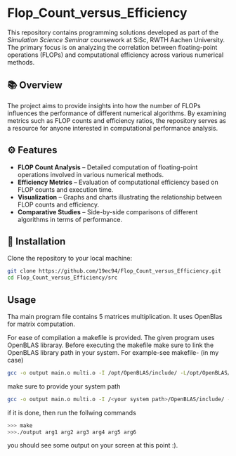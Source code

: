 # Flop_Count_versus_Efficiency

This repository contains programming solutions developed as part of the *Simulation Science Seminar* coursework at SiSc, RWTH Aachen University. The primary focus is on analyzing the correlation between floating-point operations (FLOPs) and computational efficiency across various numerical methods.

## 📚 Overview

The project aims to provide insights into how the number of FLOPs influences the performance of different numerical algorithms. By examining metrics such as FLOP counts and efficiency ratios, the repository serves as a resource for anyone interested in computational performance analysis.

## ⚙️ Features

- **FLOP Count Analysis** – Detailed computation of floating-point operations involved in various numerical methods.
- **Efficiency Metrics** – Evaluation of computational efficiency based on FLOP counts and execution time.
- **Visualization** – Graphs and charts illustrating the relationship between FLOP counts and efficiency.
- **Comparative Studies** – Side-by-side comparisons of different algorithms in terms of performance.

## 🔧 Installation

Clone the repository to your local machine:

```bash
git clone https://github.com/19ec94/Flop_Count_versus_Efficiency.git
cd Flop_Count_versus_Efficiency/src
```
## Usage
Tha main program file contains 5 matrices multiplication. It uses OpenBlas for matrix computation.

For ease of compilation a makefile is provided. The given program uses OpenBLAS libraray. 
Before executing the makefile make sure to link the OpenBLAS library path in your system.
For example-see makefile- (in my case) 
```bash
gcc -o output main.o multi.o -I /opt/OpenBLAS/include/ -L/opt/OpenBLAS/lib -lopenblas -lpthread -lgfortran   
```
make sure to provide your system path
```bash
gcc -o output main.o multi.o -I /<your system path>/OpenBLAS/include/ -L/<your system path>/OpenBLAS/lib -lopenblas -lpthread -lgfortran
```

if it is done, then run the follwing commands

```bash
>>> make
>>>./output arg1 arg2 arg3 arg4 arg5 arg6
```

you should see some output on your screen at this point :).

